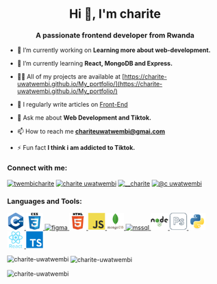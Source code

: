 <h1 align="center">Hi 👋, I'm charite</h1>
<h3 align="center">A passionate frontend developer from Rwanda</h3>

- 🔭 I’m currently working on **Learning more about web-development.**

- 🌱 I’m currently learning **React, MongoDB and Express.**

- 👨‍💻 All of my projects are available at [https://charite-uwatwembi.github.io/My_portfolio/](https://charite-uwatwembi.github.io/My_portfolio/)

- 📝 I regularly write articles on [Front-End](Front-End)

- 💬 Ask me about **Web Development and Tiktok.**

- 📫 How to reach me **chariteuwatwembi@gmai.com**

- ⚡ Fun fact **I think i am addicted to Tiktok.**

<h3 align="left">Connect with me:</h3>
<p align="left">
<a href="https://twitter.com/twembicharite" target="blank"><img align="center" src="https://raw.githubusercontent.com/rahuldkjain/github-profile-readme-generator/master/src/images/icons/Social/twitter.svg" alt="twembicharite" height="30" width="40" /></a>
<a href="https://www.linkedin.com/in/uwatwembi-charite-7a1022231/" target="blank"><img align="center" src="https://raw.githubusercontent.com/rahuldkjain/github-profile-readme-generator/master/src/images/icons/Social/linked-in-alt.svg" alt="charite uwatwembi" height="30" width="40" /></a>
<a href="https://instagram.com/__charite" target="blank"><img align="center" src="https://raw.githubusercontent.com/rahuldkjain/github-profile-readme-generator/master/src/images/icons/Social/instagram.svg" alt="__charite" height="30" width="40" /></a>
<a href="https://medium.com/@c uwatwembi" target="blank"><img align="center" src="https://raw.githubusercontent.com/rahuldkjain/github-profile-readme-generator/master/src/images/icons/Social/medium.svg" alt="@c uwatwembi" height="30" width="40" /></a>
</p>

<h3 align="left">Languages and Tools:</h3>
<p align="left"> <a href="https://www.w3schools.com/cpp/" target="_blank" rel="noreferrer"> <img src="https://raw.githubusercontent.com/devicons/devicon/master/icons/cplusplus/cplusplus-original.svg" alt="cplusplus" width="40" height="40"/> </a> <a href="https://www.w3schools.com/css/" target="_blank" rel="noreferrer"> <img src="https://raw.githubusercontent.com/devicons/devicon/master/icons/css3/css3-original-wordmark.svg" alt="css3" width="40" height="40"/> </a> <a href="https://www.figma.com/" target="_blank" rel="noreferrer"> <img src="https://www.vectorlogo.zone/logos/figma/figma-icon.svg" alt="figma" width="40" height="40"/> </a> <a href="https://www.w3.org/html/" target="_blank" rel="noreferrer"> <img src="https://raw.githubusercontent.com/devicons/devicon/master/icons/html5/html5-original-wordmark.svg" alt="html5" width="40" height="40"/> </a> <a href="https://developer.mozilla.org/en-US/docs/Web/JavaScript" target="_blank" rel="noreferrer"> <img src="https://raw.githubusercontent.com/devicons/devicon/master/icons/javascript/javascript-original.svg" alt="javascript" width="40" height="40"/> </a> <a href="https://www.mongodb.com/" target="_blank" rel="noreferrer"> <img src="https://raw.githubusercontent.com/devicons/devicon/master/icons/mongodb/mongodb-original-wordmark.svg" alt="mongodb" width="40" height="40"/> </a> <a href="https://www.microsoft.com/en-us/sql-server" target="_blank" rel="noreferrer"> <img src="https://www.svgrepo.com/show/303229/microsoft-sql-server-logo.svg" alt="mssql" width="40" height="40"/> </a> <a href="https://nodejs.org" target="_blank" rel="noreferrer"> <img src="https://raw.githubusercontent.com/devicons/devicon/master/icons/nodejs/nodejs-original-wordmark.svg" alt="nodejs" width="40" height="40"/> </a> <a href="https://www.photoshop.com/en" target="_blank" rel="noreferrer"> <img src="https://raw.githubusercontent.com/devicons/devicon/master/icons/photoshop/photoshop-line.svg" alt="photoshop" width="40" height="40"/> </a> <a href="https://www.python.org" target="_blank" rel="noreferrer"> <img src="https://raw.githubusercontent.com/devicons/devicon/master/icons/python/python-original.svg" alt="python" width="40" height="40"/> </a> <a href="https://reactjs.org/" target="_blank" rel="noreferrer"> <img src="https://raw.githubusercontent.com/devicons/devicon/master/icons/react/react-original-wordmark.svg" alt="react" width="40" height="40"/> </a> <a href="https://www.typescriptlang.org/" target="_blank" rel="noreferrer"> <img src="https://raw.githubusercontent.com/devicons/devicon/master/icons/typescript/typescript-original.svg" alt="typescript" width="40" height="40"/> </a> </p>

<p><img align="left" src="https://github-readme-stats.vercel.app/api/top-langs?username=charite-uwatwembi&show_icons=true&locale=en&layout=compact" alt="charite-uwatwembi" /></p>

<p>&nbsp;<img align="center" src="https://github-readme-stats.vercel.app/api?username=charite-uwatwembi&show_icons=true&locale=en" alt="charite-uwatwembi" /></p>

<p><img align="center" src="https://github-readme-streak-stats.herokuapp.com/?user=charite-uwatwembi&" alt="charite-uwatwembi" /></p>
